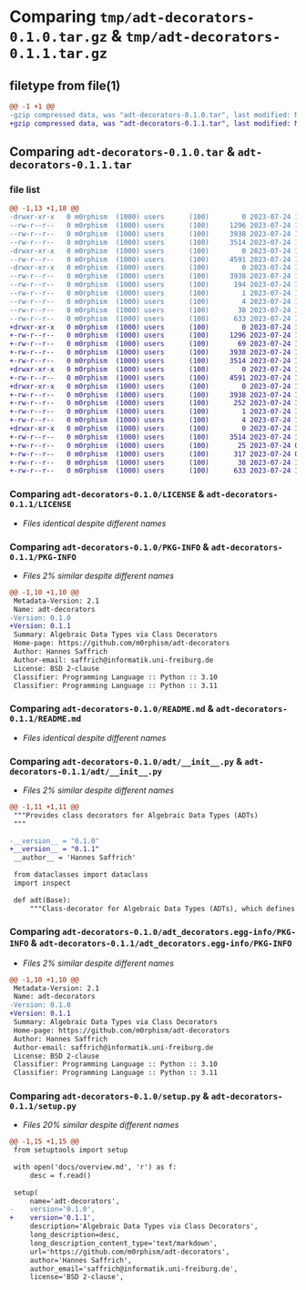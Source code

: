 # Comparing `tmp/adt-decorators-0.1.0.tar.gz` & `tmp/adt-decorators-0.1.1.tar.gz`

## filetype from file(1)

```diff
@@ -1 +1 @@
-gzip compressed data, was "adt-decorators-0.1.0.tar", last modified: Mon Jul 24 10:54:51 2023, max compression
+gzip compressed data, was "adt-decorators-0.1.1.tar", last modified: Mon Jul 24 11:02:22 2023, max compression
```

## Comparing `adt-decorators-0.1.0.tar` & `adt-decorators-0.1.1.tar`

### file list

```diff
@@ -1,13 +1,18 @@
-drwxr-xr-x   0 m0rphism  (1000) users      (100)        0 2023-07-24 10:54:51.823544 adt-decorators-0.1.0/
--rw-r--r--   0 m0rphism  (1000) users      (100)     1296 2023-07-24 10:44:17.000000 adt-decorators-0.1.0/LICENSE
--rw-r--r--   0 m0rphism  (1000) users      (100)     3938 2023-07-24 10:54:51.823544 adt-decorators-0.1.0/PKG-INFO
--rw-r--r--   0 m0rphism  (1000) users      (100)     3514 2023-07-24 10:37:54.000000 adt-decorators-0.1.0/README.md
-drwxr-xr-x   0 m0rphism  (1000) users      (100)        0 2023-07-24 10:54:51.823544 adt-decorators-0.1.0/adt/
--rw-r--r--   0 m0rphism  (1000) users      (100)     4591 2023-07-24 10:31:01.000000 adt-decorators-0.1.0/adt/__init__.py
-drwxr-xr-x   0 m0rphism  (1000) users      (100)        0 2023-07-24 10:54:51.823544 adt-decorators-0.1.0/adt_decorators.egg-info/
--rw-r--r--   0 m0rphism  (1000) users      (100)     3938 2023-07-24 10:54:51.000000 adt-decorators-0.1.0/adt_decorators.egg-info/PKG-INFO
--rw-r--r--   0 m0rphism  (1000) users      (100)      194 2023-07-24 10:54:51.000000 adt-decorators-0.1.0/adt_decorators.egg-info/SOURCES.txt
--rw-r--r--   0 m0rphism  (1000) users      (100)        1 2023-07-24 10:54:51.000000 adt-decorators-0.1.0/adt_decorators.egg-info/dependency_links.txt
--rw-r--r--   0 m0rphism  (1000) users      (100)        4 2023-07-24 10:54:51.000000 adt-decorators-0.1.0/adt_decorators.egg-info/top_level.txt
--rw-r--r--   0 m0rphism  (1000) users      (100)       38 2023-07-24 10:54:51.823544 adt-decorators-0.1.0/setup.cfg
--rw-r--r--   0 m0rphism  (1000) users      (100)      633 2023-07-24 10:31:00.000000 adt-decorators-0.1.0/setup.py
+drwxr-xr-x   0 m0rphism  (1000) users      (100)        0 2023-07-24 11:02:22.058579 adt-decorators-0.1.1/
+-rw-r--r--   0 m0rphism  (1000) users      (100)     1296 2023-07-24 10:44:17.000000 adt-decorators-0.1.1/LICENSE
+-rw-r--r--   0 m0rphism  (1000) users      (100)       69 2023-07-24 11:00:38.000000 adt-decorators-0.1.1/MANIFEST.in
+-rw-r--r--   0 m0rphism  (1000) users      (100)     3938 2023-07-24 11:02:22.058579 adt-decorators-0.1.1/PKG-INFO
+-rw-r--r--   0 m0rphism  (1000) users      (100)     3514 2023-07-24 10:37:54.000000 adt-decorators-0.1.1/README.md
+drwxr-xr-x   0 m0rphism  (1000) users      (100)        0 2023-07-24 11:02:22.057579 adt-decorators-0.1.1/adt/
+-rw-r--r--   0 m0rphism  (1000) users      (100)     4591 2023-07-24 11:01:15.000000 adt-decorators-0.1.1/adt/__init__.py
+drwxr-xr-x   0 m0rphism  (1000) users      (100)        0 2023-07-24 11:02:22.057579 adt-decorators-0.1.1/adt_decorators.egg-info/
+-rw-r--r--   0 m0rphism  (1000) users      (100)     3938 2023-07-24 11:02:22.000000 adt-decorators-0.1.1/adt_decorators.egg-info/PKG-INFO
+-rw-r--r--   0 m0rphism  (1000) users      (100)      252 2023-07-24 11:02:22.000000 adt-decorators-0.1.1/adt_decorators.egg-info/SOURCES.txt
+-rw-r--r--   0 m0rphism  (1000) users      (100)        1 2023-07-24 11:02:22.000000 adt-decorators-0.1.1/adt_decorators.egg-info/dependency_links.txt
+-rw-r--r--   0 m0rphism  (1000) users      (100)        4 2023-07-24 11:02:22.000000 adt-decorators-0.1.1/adt_decorators.egg-info/top_level.txt
+drwxr-xr-x   0 m0rphism  (1000) users      (100)        0 2023-07-24 11:02:22.057579 adt-decorators-0.1.1/docs/
+-rw-r--r--   0 m0rphism  (1000) users      (100)     3514 2023-07-24 10:37:54.000000 adt-decorators-0.1.1/docs/overview.md
+-rw-r--r--   0 m0rphism  (1000) users      (100)       25 2023-07-24 08:09:40.000000 adt-decorators-0.1.1/docs/reference.md
+-rw-r--r--   0 m0rphism  (1000) users      (100)      317 2023-07-24 08:51:28.000000 adt-decorators-0.1.1/mkdocs.yml
+-rw-r--r--   0 m0rphism  (1000) users      (100)       38 2023-07-24 11:02:22.058579 adt-decorators-0.1.1/setup.cfg
+-rw-r--r--   0 m0rphism  (1000) users      (100)      633 2023-07-24 11:01:08.000000 adt-decorators-0.1.1/setup.py
```

### Comparing `adt-decorators-0.1.0/LICENSE` & `adt-decorators-0.1.1/LICENSE`

 * *Files identical despite different names*

### Comparing `adt-decorators-0.1.0/PKG-INFO` & `adt-decorators-0.1.1/PKG-INFO`

 * *Files 2% similar despite different names*

```diff
@@ -1,10 +1,10 @@
 Metadata-Version: 2.1
 Name: adt-decorators
-Version: 0.1.0
+Version: 0.1.1
 Summary: Algebraic Data Types via Class Decorators
 Home-page: https://github.com/m0rphism/adt-decorators
 Author: Hannes Saffrich
 Author-email: saffrich@informatik.uni-freiburg.de
 License: BSD 2-clause
 Classifier: Programming Language :: Python :: 3.10
 Classifier: Programming Language :: Python :: 3.11
```

### Comparing `adt-decorators-0.1.0/README.md` & `adt-decorators-0.1.1/README.md`

 * *Files identical despite different names*

### Comparing `adt-decorators-0.1.0/adt/__init__.py` & `adt-decorators-0.1.1/adt/__init__.py`

 * *Files 2% similar despite different names*

```diff
@@ -1,11 +1,11 @@
 """Provides class decorators for Algebraic Data Types (ADTs)
 """
 
-__version__ = "0.1.0"
+__version__ = "0.1.1"
 __author__ = 'Hannes Saffrich'
 
 from dataclasses import dataclass
 import inspect
 
 def adt(Base):
     """Class-decorator for Algebraic Data Types (ADTs), which defines the constructors as static fields of the base type.
```

### Comparing `adt-decorators-0.1.0/adt_decorators.egg-info/PKG-INFO` & `adt-decorators-0.1.1/adt_decorators.egg-info/PKG-INFO`

 * *Files 2% similar despite different names*

```diff
@@ -1,10 +1,10 @@
 Metadata-Version: 2.1
 Name: adt-decorators
-Version: 0.1.0
+Version: 0.1.1
 Summary: Algebraic Data Types via Class Decorators
 Home-page: https://github.com/m0rphism/adt-decorators
 Author: Hannes Saffrich
 Author-email: saffrich@informatik.uni-freiburg.de
 License: BSD 2-clause
 Classifier: Programming Language :: Python :: 3.10
 Classifier: Programming Language :: Python :: 3.11
```

### Comparing `adt-decorators-0.1.0/setup.py` & `adt-decorators-0.1.1/setup.py`

 * *Files 20% similar despite different names*

```diff
@@ -1,15 +1,15 @@
 from setuptools import setup
 
 with open('docs/overview.md', 'r') as f:
     desc = f.read()
 
 setup(
     name='adt-decorators',
-    version='0.1.0',    
+    version='0.1.1',    
     description='Algebraic Data Types via Class Decorators',
     long_description=desc,
     long_description_content_type='text/markdown',
     url='https://github.com/m0rphism/adt-decorators',
     author='Hannes Saffrich',
     author_email='saffrich@informatik.uni-freiburg.de',
     license='BSD 2-clause',
```


